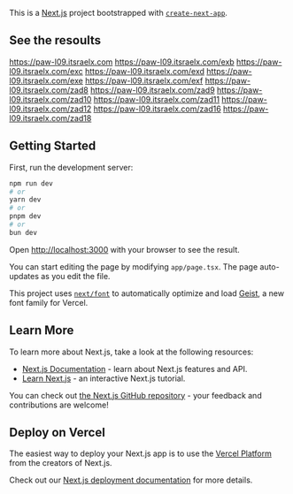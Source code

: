 This is a [Next.js](https://nextjs.org) project bootstrapped with [`create-next-app`](https://nextjs.org/docs/app/api-reference/cli/create-next-app).

## See the resoults
https://paw-l09.itsraelx.com
https://paw-l09.itsraelx.com/exb
https://paw-l09.itsraelx.com/exc
https://paw-l09.itsraelx.com/exd
https://paw-l09.itsraelx.com/exe
https://paw-l09.itsraelx.com/exf
https://paw-l09.itsraelx.com/zad8
https://paw-l09.itsraelx.com/zad9
https://paw-l09.itsraelx.com/zad10
https://paw-l09.itsraelx.com/zad11
https://paw-l09.itsraelx.com/zad12
https://paw-l09.itsraelx.com/zad16
https://paw-l09.itsraelx.com/zad18

## Getting Started

First, run the development server:

```bash
npm run dev
# or
yarn dev
# or
pnpm dev
# or
bun dev
```

Open [http://localhost:3000](http://localhost:3000) with your browser to see the result.

You can start editing the page by modifying `app/page.tsx`. The page auto-updates as you edit the file.

This project uses [`next/font`](https://nextjs.org/docs/app/building-your-application/optimizing/fonts) to automatically optimize and load [Geist](https://vercel.com/font), a new font family for Vercel.

## Learn More

To learn more about Next.js, take a look at the following resources:

- [Next.js Documentation](https://nextjs.org/docs) - learn about Next.js features and API.
- [Learn Next.js](https://nextjs.org/learn) - an interactive Next.js tutorial.

You can check out [the Next.js GitHub repository](https://github.com/vercel/next.js) - your feedback and contributions are welcome!

## Deploy on Vercel

The easiest way to deploy your Next.js app is to use the [Vercel Platform](https://vercel.com/new?utm_medium=default-template&filter=next.js&utm_source=create-next-app&utm_campaign=create-next-app-readme) from the creators of Next.js.

Check out our [Next.js deployment documentation](https://nextjs.org/docs/app/building-your-application/deploying) for more details.
